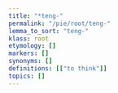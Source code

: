 ```yaml
---
title: "*teng-"
permalink: "/pie/root/teng-"
lemma_to_sort: "teng-"
klass: root
etymology: []
markers: []
synonyms: []
definitions: [["to think"]]
topics: []
---
```

